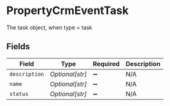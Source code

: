 # PropertyCrmEventTask

The task object, when type = task


## Fields

| Field              | Type               | Required           | Description        |
| ------------------ | ------------------ | ------------------ | ------------------ |
| `description`      | *Optional[str]*    | :heavy_minus_sign: | N/A                |
| `name`             | *Optional[str]*    | :heavy_minus_sign: | N/A                |
| `status`           | *Optional[str]*    | :heavy_minus_sign: | N/A                |